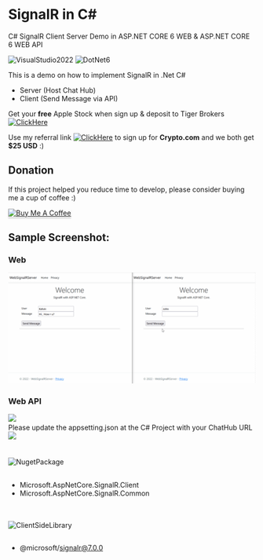 # SignalR in C#

C# SignalR Client Server Demo in ASP.NET CORE 6 WEB & ASP.NET CORE 6 WEB API

<img src="https://img.shields.io/badge/VisualStudio-2022-blueviolet?logo=visualstudio" alt="VisualStudio2022">
<img src="https://img.shields.io/badge/core-6-brightgreen?logo=dotnet" alt="DotNet6">

This is a demo on how to implement SignalR in .Net C#

- Server (Host Chat Hub)
- Client (Send Message via API)


Get your **free** Apple Stock when sign up & deposit to Tiger Brokers
[![ClickHere](https://img.shields.io/badge/ClickMe-success?logo=Cliqz&?style=for-the-badge)](https://www.tigerbrokers.com.sg/activity/market/2022/welcome-sgp?template=AC1665389958774ybmreB&is_invite=true&utm_campaign=AC1665474511368tEOtbt&adcode=AC1665474511368tEOtbt&utm_medium=more_share&skin=1&edition=fundamental&shareID=fe086bba2a43a2b41bfc5bce405eea86&platform=android&account_display=standard&original_module=my_profile_activity&invite=E9WV2L&lang=en_US&utm_source=invite)

Use my referral link [![ClickHere](https://img.shields.io/badge/ClickMe-success?logo=Cliqz&?style=for-the-badge)](https://crypto.com/app/gmdvtgv38s) to sign up for **Crypto.com** and we both get **$25 USD** :)

## Donation

If this project helped you reduce time to develop, please consider buying me a cup of coffee :)

<a href="https://www.buymeacoffee.com/ongyishen" 
target="_blank">
<img src="https://www.buymeacoffee.com/assets/img/custom_images/orange_img.png" 
alt="Buy Me A Coffee" style="height: 41px !important;width: 174px !important;box-shadow: 0px 3px 2px 0px rgba(190, 190, 190, 0.5) !important;-webkit-box-shadow: 0px 3px 2px 0px rgba(190, 190, 190, 0.5) !important;" ></a>

## Sample Screenshot:

### Web

<img src="https://github.com/ongyishen/csharpsignalr/blob/main/img/clientserver.gif?raw=true" />

### Web API

<img src="https://github.com/ongyishen/chsarpsignalr/blob/main/img/clientapi.gif?raw=true" />


<br/>
Please update the appsetting.json at the C# Project with your ChatHub URL
<img src="https://github.com/ongyishen/chsarpsignalr/blob/main/img/AppSetting.png?raw=true" />
<br/>
<br/>
<br/>
<img src="https://img.shields.io/badge/NugetPackage-blueviolet?logo=visualstudio" alt="NugetPackage">

## 

- Microsoft.AspNetCore.SignalR.Client
- Microsoft.AspNetCore.SignalR.Common
<br/>
<br/>

<img src="https://img.shields.io/badge/ClientSideLibrary_unpkg-blueviolet?logo=visualstudio" alt="ClientSideLibrary">

## 

- @microsoft/signalr@7.0.0

